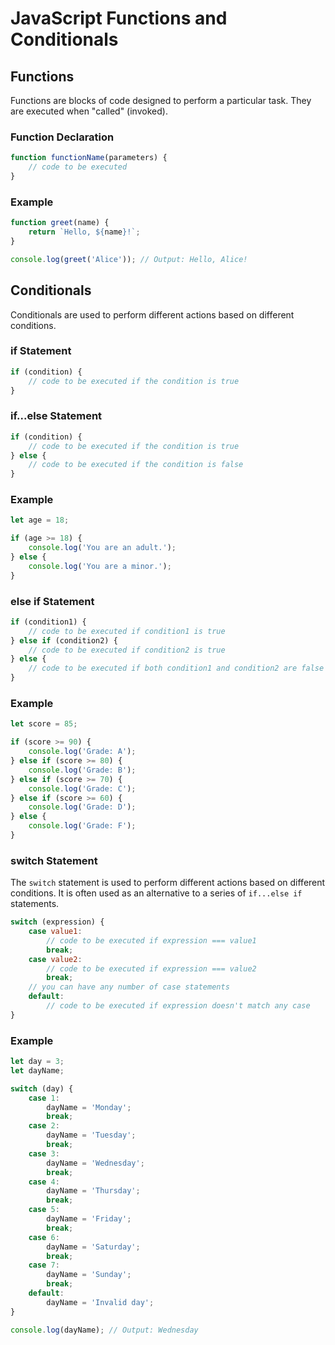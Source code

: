 # JavaScript Functions and Conditionals

## Functions

Functions are blocks of code designed to perform a particular task. They are executed when "called" (invoked).

### Function Declaration

```javascript
function functionName(parameters) {
    // code to be executed
}
```

### Example

```javascript
function greet(name) {
    return `Hello, ${name}!`;
}

console.log(greet('Alice')); // Output: Hello, Alice!
```

## Conditionals

Conditionals are used to perform different actions based on different conditions.

### if Statement

```javascript
if (condition) {
    // code to be executed if the condition is true
}
```

### if...else Statement

```javascript
if (condition) {
    // code to be executed if the condition is true
} else {
    // code to be executed if the condition is false
}
```

### Example

```javascript
let age = 18;

if (age >= 18) {
    console.log('You are an adult.');
} else {
    console.log('You are a minor.');
}
```

### else if Statement

```javascript
if (condition1) {
    // code to be executed if condition1 is true
} else if (condition2) {
    // code to be executed if condition2 is true
} else {
    // code to be executed if both condition1 and condition2 are false
}
```

### Example

```javascript
let score = 85;

if (score >= 90) {
    console.log('Grade: A');
} else if (score >= 80) {
    console.log('Grade: B');
} else if (score >= 70) {
    console.log('Grade: C');
} else if (score >= 60) {
    console.log('Grade: D');
} else {
    console.log('Grade: F');
}
```

### switch Statement

The `switch` statement is used to perform different actions based on different conditions. It is often used as an alternative to a series of `if...else if` statements.

```javascript
switch (expression) {
    case value1:
        // code to be executed if expression === value1
        break;
    case value2:
        // code to be executed if expression === value2
        break;
    // you can have any number of case statements
    default:
        // code to be executed if expression doesn't match any case
}
```

### Example

```javascript
let day = 3;
let dayName;

switch (day) {
    case 1:
        dayName = 'Monday';
        break;
    case 2:
        dayName = 'Tuesday';
        break;
    case 3:
        dayName = 'Wednesday';
        break;
    case 4:
        dayName = 'Thursday';
        break;
    case 5:
        dayName = 'Friday';
        break;
    case 6:
        dayName = 'Saturday';
        break;
    case 7:
        dayName = 'Sunday';
        break;
    default:
        dayName = 'Invalid day';
}

console.log(dayName); // Output: Wednesday
```